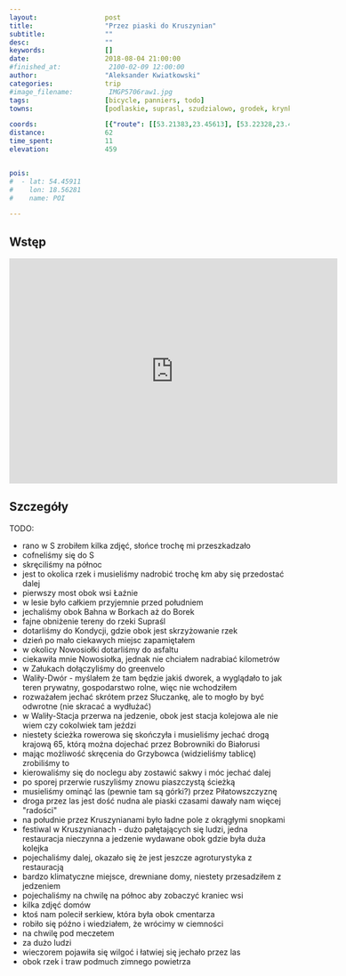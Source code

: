 ```yaml
---
layout:                 post
title:                  "Przez piaski do Kruszynian"
subtitle:               ""
desc:                   ""
keywords:               []
date:                   2018-08-04 21:00:00
#finished_at:            2100-02-09 12:00:00
author:                 "Aleksander Kwiatkowski"
categories:             trip
#image_filename:         IMGP5706raw1.jpg
tags:                   [bicycle, panniers, todo]
towns:                  [podlaskie, suprasl, szudzialowo, grodek, krynki]

coords:                 [{"route": [[53.21383,23.45613], [53.22328,23.45751], [53.22729,23.47742], [53.22020,23.49012], [53.19501,23.50188], [53.19213,23.51999], [53.17505,23.53553], [53.17212,23.52643], [53.15982,23.54419], [53.12842,23.61500], [53.10900,23.63998], [53.11147,23.67852], [53.10957,23.70375], [53.11477,23.71654], [53.11225,23.74006], [53.11508,23.71628], [53.12214,23.72452], [53.12976,23.71028], [53.13687,23.72658], [53.14515,23.77860], [53.16008,23.78684], [53.16862,23.81078], [53.18498,23.81422]], "type": "bicycle"}]
distance:               62
time_spent:             11
elevation:              459


pois:
#  - lat: 54.45911
#    lon: 18.56281
#    name: POI

---
```



## Wstęp

<iframe height='405' width='590' frameborder='0' allowtransparency='true' scrolling='no' src='https://www.strava.com/activities/1749830654/embed/8706930001d5bf2cc7a8925b92a10f3f6737e5ce'></iframe>

## Szczegóły

TODO:

* rano w S zrobiłem kilka zdjęć, słońce trochę mi przeszkadzało
* cofneliśmy się do S
* skręciliśmy na północ
* jest to okolica rzek i musieliśmy nadrobić trochę km aby się przedostać dalej
* pierwszy most obok wsi Łaźnie
* w lesie było całkiem przyjemnie przed południem
* jechaliśmy obok Bahna w Borkach aż do Borek
* fajne obniżenie tereny do rzeki Supraśl
* dotarliśmy do Kondycji, gdzie obok jest skrzyżowanie rzek
* dzień po mało ciekawych miejsc zapamiętałem
* w okolicy Nowosiołki dotarliśmy do asfaltu
* ciekawiła mnie Nowosiołka, jednak nie chciałem nadrabiać kilometrów
* w Załukach dołączyliśmy do greenvelo
* Waliły-Dwór - myślałem że tam będzie jakiś dworek, a wyglądało to jak teren prywatny, gospodarstwo rolne, więc nie wchodziłem
* rozważałem jechać skrótem przez Słuczankę, ale to mogło by być odwrotne (nie skracać a wydłużać)
* w Waliły-Stacja przerwa na jedzenie, obok jest stacja kolejowa ale nie wiem czy cokolwiek tam jeździ
* niestety ścieżka rowerowa się skończyła i musieliśmy jechać drogą krajową 65, którą można dojechać przez Bobrowniki do Białorusi
* mając możliwość skręcenia do Grzybowca (widzieliśmy tablicę) zrobiliśmy to
* kierowaliśmy się do noclegu aby zostawić sakwy i móc jechać dalej
* po sporej przerwie ruszyliśmy znowu piaszczystą ścieżką
* musieliśmy ominąć las (pewnie tam są górki?) przez Piłatowszczyznę
* droga przez las jest dość nudna ale piaski czasami dawały nam więcej "radości"
* na południe przez Kruszynianami było ładne pole z okrągłymi snopkami
* festiwal w Kruszynianach - dużo pałętających się ludzi, jedna restauracja nieczynna a jedzenie wydawane obok gdzie była duża kolejka
* pojechaliśmy dalej, okazało się że jest jeszcze agroturystyka z restauracją
* bardzo klimatyczne miejsce, drewniane domy, niestety przesadziłem z jedzeniem
* pojechaliśmy na chwilę na północ aby zobaczyć kraniec wsi
* kilka zdjęć domów
* ktoś nam polecił serkiew, która była obok cmentarza
* robiło się późno i wiedziałem, że wrócimy w ciemności
* na chwilę pod meczetem
* za dużo ludzi
* wieczorem pojawiła się wilgoć i łatwiej się jechało przez las
* obok rzek i traw podmuch zimnego powietrza
